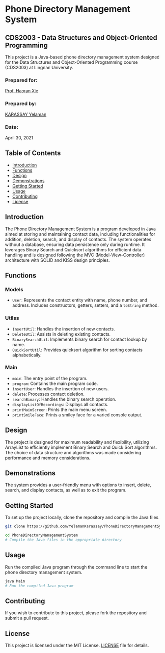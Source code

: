 # Phone Directory Management System

## CDS2003 - Data Structures and Object-Oriented Programming

This project is a Java-based phone directory management system designed for the Data Structures and Object-Oriented Programming course (CDS2003) at Lingnan University.

### Prepared for:
[Prof. Haoran Xie](https://xiehaoran.net/index.php)


### Prepared by:
[KARASSAY Yelaman](https://twitter.com/valikhanovich)

### Date:
April 30, 2021

## Table of Contents
- [Introduction](#introduction)
- [Functions](#functions)
- [Design](#design)
- [Demonstrations](#demonstrations)
- [Getting Started](#getting-started)
- [Usage](#usage)
- [Contributing](#contributing)
- [License](#license)

## Introduction

The Phone Directory Management System is a program developed in Java aimed at storing and maintaining contact data, including functionalities for addition, deletion, search, and display of contacts. The system operates without a database, ensuring data persistence only during runtime. It leverages Binary Search and Quicksort algorithms for efficient data handling and is designed following the MVC (Model-View-Controller) architecture with SOLID and KISS design principles.

## Functions

### Models
- `User`: Represents the contact entity with name, phone number, and address. Includes constructors, getters, setters, and a `toString` method.

### Utilss
- `InsertUtil`: Handles the insertion of new contacts.
- `DeleteUtil`: Assists in deleting existing contacts.
- `BinarySearchUtil`: Implements binary search for contact lookup by name.
- `QuickSortUtil`: Provides quicksort algorithm for sorting contacts alphabetically.

### Main
- `main`: The entry point of the program.
- `program`: Contains the main program code.
- `insertUser`: Handles the insertion of new users.
- `delete`: Processes contact deletion.
- `searchBinary`: Handles the binary search operation.
- `displayListOfRecordings`: Displays all contacts.
- `printMainScreen`: Prints the main menu screen.
- `printSmileFace`: Prints a smiley face for a varied console output.

## Design

The project is designed for maximum readability and flexibility, utilizing ArrayList to efficiently implement Binary Search and Quick Sort algorithms. The choice of data structure and algorithms was made considering performance and memory considerations.

## Demonstrations

The system provides a user-friendly menu with options to insert, delete, search, and display contacts, as well as to exit the program.

## Getting Started

To set up the project locally, clone the repository and compile the Java files.

```bash
git clone https://github.com/YelamanKarassay/PhoneDirectoryManagementSystem.git

cd PhoneDirectoryManagementSystem
# Compile the Java files in the appropriate directory
```
## Usage

Run the compiled Java program through the command line to start the phone directory management system.
    
```bash
java Main
# Run the compiled Java program
```

## Contributing

If you wish to contribute to this project, please fork the repository and submit a pull request.

## License
This project is licensed under the MIT License.
[LICENSE](LICENSE) file for details.
